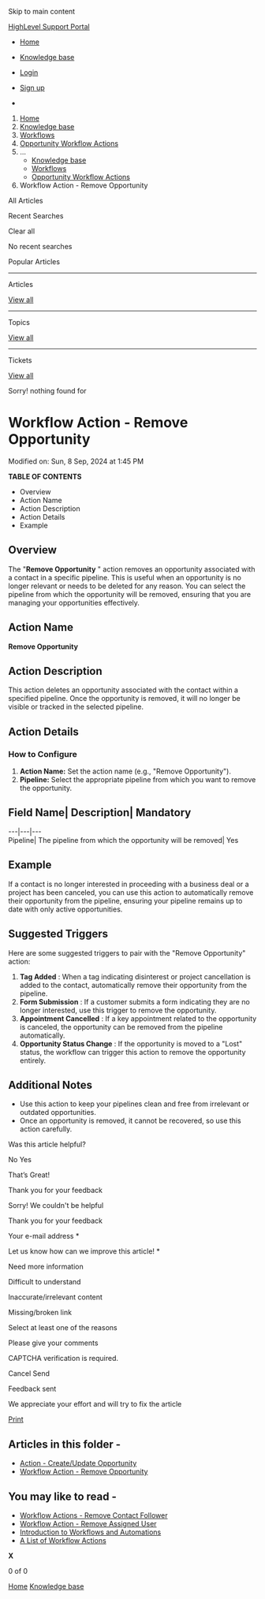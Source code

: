 Skip to main content

[ HighLevel Support Portal ](https://help.gohighlevel.com)

  * [ Home ](/support/home)
  * [ Knowledge base ](/support/solutions)

  * [Login](/support/login)
  * [Sign up](/support/signup)
  * 

  1. [Home](/support/home)
  2. [Knowledge base](/support/solutions)
  3. [Workflows](/support/solutions/48000455132)
  4. [Opportunity Workflow Actions](/support/solutions/folders/155000000755)
  5. ... 
     * [Knowledge base](/support/solutions)
     * [Workflows](/support/solutions/48000455132)
     * [Opportunity Workflow Actions](/support/solutions/folders/155000000755)
  6. Workflow Action - Remove Opportunity

All  Articles 

Recent Searches

Clear all

No recent searches

Popular Articles

* * *

Articles

[View all](/support/search/solutions)

* * *

Topics

[View all](/support/search/topics)

* * *

Tickets

[View all](/support/search/tickets)

Sorry! nothing found for   

# Workflow Action - Remove Opportunity

Modified on: Sun, 8 Sep, 2024 at 1:45 PM

**TABLE OF CONTENTS**

  * Overview
  * Action Name
  * Action Description
  * Action Details
  * Example

##   

## Overview

The "**Remove Opportunity** " action removes an opportunity associated with a contact in a specific pipeline. This is useful when an opportunity is no longer relevant or needs to be deleted for any reason. You can select the pipeline from which the opportunity will be removed, ensuring that you are managing your opportunities effectively.

## Action Name

****Remove Opportunity****

## Action Description

This action deletes an opportunity associated with the contact within a specified pipeline. Once the opportunity is removed, it will no longer be visible or tracked in the selected pipeline.

## Action Details

### How to Configure

  1. **Action Name:** Set the action name (e.g., "Remove Opportunity").
  2. **Pipeline:** Select the appropriate pipeline from which you want to remove the opportunity.

## Field Name| Description| Mandatory  
---|---|---  
Pipeline| The pipeline from which the opportunity will be removed| Yes  

## Example

If a contact is no longer interested in proceeding with a business deal or a project has been canceled, you can use this action to automatically remove their opportunity from the pipeline, ensuring your pipeline remains up to date with only active opportunities.

###   

## Suggested Triggers

Here are some suggested triggers to pair with the "Remove Opportunity" action:

  1. **Tag Added** : When a tag indicating disinterest or project cancellation is added to the contact, automatically remove their opportunity from the pipeline.
  2. **Form Submission** : If a customer submits a form indicating they are no longer interested, use this trigger to remove the opportunity.
  3. **Appointment Cancelled** : If a key appointment related to the opportunity is canceled, the opportunity can be removed from the pipeline automatically.
  4. **Opportunity Status Change** : If the opportunity is moved to a "Lost" status, the workflow can trigger this action to remove the opportunity entirely.

###   

## Additional Notes

  * Use this action to keep your pipelines clean and free from irrelevant or outdated opportunities.
  * Once an opportunity is removed, it cannot be recovered, so use this action carefully.

Was this article helpful?

No  Yes 

That’s Great!

Thank you for your feedback

Sorry! We couldn't be helpful

Thank you for your feedback

Your e-mail address *

Let us know how can we improve this article! *

Need more information 

Difficult to understand 

Inaccurate/irrelevant content 

Missing/broken link 

Select at least one of the reasons 

Please give your comments 

CAPTCHA verification is required. 

Cancel  Send 

Feedback sent

We appreciate your effort and will try to fix the article

[Print](javascript:print\(\))

## Articles in this folder -

  * [Action - Create/Update Opportunity](/support/solutions/articles/155000002476-action-create-update-opportunity)
  * [Workflow Action - Remove Opportunity](/support/solutions/articles/155000003365-workflow-action-remove-opportunity)

## You may like to read -

  * [Workflow Actions - Remove Contact Follower](/support/solutions/articles/155000003426-workflow-actions-remove-contact-follower)
  * [Workflow Action - Remove Assigned User](/support/solutions/articles/155000003268-workflow-action-remove-assigned-user)
  * [Introduction to Workflows and Automations](/support/solutions/articles/155000002445-introduction-to-workflows-and-automations)
  * [A List of Workflow Actions](/support/solutions/articles/155000002294-a-list-of-workflow-actions)

**X**

0 of 0 []()

[Home](/support/home) [Knowledge base](/support/solutions)
